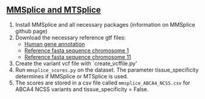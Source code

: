 ## [MMSplice and MTSplice](https://github.com/gagneurlab/MMSplice_MTSplice)

1. Install MMSplice and all necessary packages (information on MMSplice github page)
2. Download the necessary reference gtf files:
   *  [Human gene annotation](http://ftp.ensembl.org/pub/release-75/gtf/homo_sapiens/Homo_sapiens.GRCh37.75.gtf.gz)
   *  [Reference fasta sequence chromosome 1](http://ftp.ensembl.org/pub/release-75/fasta/homo_sapiens/dna/Homo_sapiens.GRCh37.75.dna.chromosome.1.fa.gz)
   *  [Reference fasta sequence chromosome 11](https://www.ncbi.nlm.nih.gov/nuccore/NC_000011.9?report=fasta)
3. Create the variant vcf file with `create_vcffile.py'
4. Run `mmsplice_scores.py` on the dataset. The parameter tissue_specificity determines if MMSplice or MTSplice is used.
5. The scores are stored in a csv file called `mmsplice_ABCA4_NCSS.csv` for ABCA4 NCSS variants and tissue_specificity = False.
